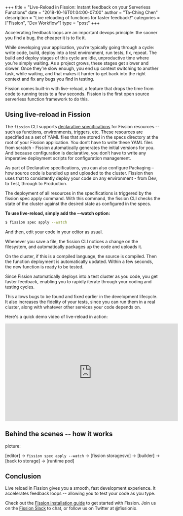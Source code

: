 +++
title = "Live-Reload in Fission: Instant feedback on your Serverless Functions"
date = "2018-10-16T01:04:00-07:00"
author = "Ta-Ching Chen"
description = "Live reloading of functions for faster feedback!"
categories = ["Fission", "Dev Workflow"]
type = "post"
+++


Accelerating feedback loops are an important devops
principle: the sooner you find a bug, the cheaper it is
to fix it.

While developing your application, you’re typically
going through a cycle: write code, build, deploy into a
test environment, run tests, fix, repeat. The build and
deploy stages of this cycle are idle, unproductive time
where you’re simply waiting. As a project grows, these
stages get slower and slower. Once they’re slow enough,
you end up context switching to another task, while
waiting, and that makes it harder to get back into the
right context and fix any bugs you find in testing.

Fission comes built-in with live-reload, a feature that
drops the time from code to running tests to a few
seconds.  Fission is the first open source serverless
function framework to do this.



## Using live-reload in Fission

The `fission` CLI supports [declarative
specifications](https://docs.fission.io/latest/usage/developer-workflow/)
for Fission resources -- such as functions,
environments, triggers, etc.  These resources are specified as a set of YAML files that are stored in the specs directory at the root of your Fission application. You don’t have to write these YAML files from scratch - Fission automatically generates the initial versions for you.  And because configuration is declarative, you don’t have to write any imperative deployment scripts for configuration management.

As part of Declarative specifications, you can also configure Packaging – how source code is bundled up and uploaded to the cluster. Fission then uses that to consistently deploy your code on any environment - from Dev, to Test, through to Production.

The deployment of all resources in the specifications is triggered by the fission spec apply command. With this command, the fission CLI checks the state of the cluster against the desired state as configured in the specs.


**To use live-reload, simply add the --watch option:**

```sh
$ fission spec apply --watch
```

And then, edit your code in your editor as usual. 

Whenever you save a file, the fission CLI notices a
change on the filesystem, and automatically packages up
the code and uploads it.

On the cluster, if this is a compiled language, the
source is compiled. Then the function deployment is
automatically updated. Within a few seconds, the new
function is ready to be tested.

Since Fission automatically deploys into a test cluster
as you code, you get faster feedback, enabling you to
rapidly iterate through your coding and testing cycles.
 
This allows bugs to be found and fixed earlier in the
development lifecycle. It also increases the fidelity
of your tests, since you can run them in a real
cluster, along with whatever other services your code
depends on.

Here's a quick demo video of live-reload in action:

<iframe width="560" height="315" src="https://www.youtube.com/embed/3CbSmt1zLto?rel=0" frameborder="0" allow="autoplay; encrypted-media" allowfullscreen></iframe>

## Behind the scenes -- how it works

picture:

[editor] -> `fission spec apply --watch` -> [fission storagesvc] -> [builder] -> [back to storage] -> [runtime pod]

## Conclusion

Live reload in Fission gives you a smooth, fast
development experience.  It accelerates feedback loops
-- allowing you to test your code as you type.

Check out the [Fission installation guide](https://docs.fission.io/installation/) to get started with
Fission.  Join us on the [Fission Slack](http://slack.fission.io) to chat, or follow us on Twitter at @fissionio.
